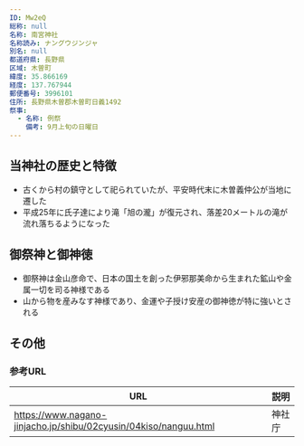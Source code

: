 ```yaml
---
ID: Mw2eQ
総称: null
名称: 南宮神社
名称読み: ナングウジンジャ
別名: null
都道府県: 長野県
区域: 木曽町
緯度: 35.866169
経度: 137.767944
郵便番号: 3996101
住所: 長野県木曽郡木曽町日義1492
祭事:
  - 名称: 例祭
    備考: 9月上旬の日曜日
---
```


## 当神社の歴史と特徴

- 古くから村の鎮守として祀られていたが、平安時代末に木曽義仲公が当地に遷した
- 平成25年に氏子達により滝「旭の瀧」が復元され、落差20メートルの滝が流れ落ちるようになった

## 御祭神と御神徳

- 御祭神は金山彦命で、日本の国土を創った伊邪那美命から生まれた鉱山や金属一切を司る神様である
- 山から物を産みなす神様であり、金運や子授け安産の御神徳が特に強いとされる

## その他

### 参考URL

| URL                                                              | 説明   |
| ---------------------------------------------------------------- | ------ |
| https://www.nagano-jinjacho.jp/shibu/02cyusin/04kiso/nanguu.html | 神社庁 |
